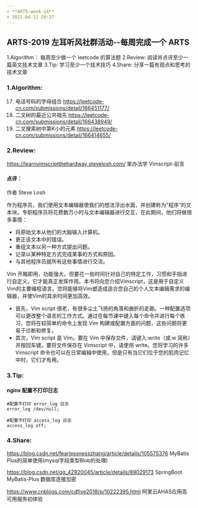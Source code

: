 ```yaml
---
> **ARTS-week-14**
> 2021-04-11 20:37
---
```



## ARTS-2019 左耳听风社群活动--每周完成一个 ARTS
1.Algorithm： 每周至少做一个 leetcode 的算法题
2.Review: 阅读并点评至少一篇英文技术文章
3.Tip: 学习至少一个技术技巧
4.Share: 分享一篇有观点和思考的技术文章

### 1.Algorithm:

17. 电话号码的字母组合 https://leetcode-cn.com/submissions/detail/166451177/
236. 二叉树的最近公共祖先 https://leetcode-cn.com/submissions/detail/166438949/
230. 二叉搜索树中第K小的元素 https://leetcode-cn.com/submissions/detail/166414655/

### 2.Review:

https://learnvimscriptthehardway.stevelosh.com/
笨办法学 Vimscript-前言
        

#### 点评：

作者 Steve Losh 

作为程序员，我们使用文本编辑器使我们的想法浮出水面，并创建称为“程序”的文本块。专职程序员将花费数万小时与文本编辑器进行交互，在此期间，他们将做很多事情：
- 将原始文本从他们的大脑输入计算机。
- 更正该文本中的错误。
- 重组文本以另一种方式提出问题。
- 记录以某种特定方式完成某事的方式和原因。
- 与其他程序员就所有这些事情进行交流。

Vim 开箱即用，功能强大，但要花一些时间针对自己的特定工作，习惯和手指进行自定义，它才能真正发挥作用。本书将向您介绍Vimscript，这是用于自定义Vim的主要编程语言。您将能够将Vim塑造成适合您自己的个人文本编辑需求的编辑器，并使Vim的其余时间更加高效。
- 首先，Vim script 很老，有很多尘土飞扬的角落和曲折的走廊。一种配置选项可以更改整个语言的工作方式。通过在每节课中键入每个命令并进行每个练习，您将在较简单的命令上发现 Vim 构建或配置方面的问题，这些问题将更易于诊断和修复。
- 其次，Vim script 是 Vim。要在 Vim 中保存文件，请键入:write（或:w 简称）并按回车键。要将文件保存在 Vimscript 中，请使用 write。您将学习的许多 Vimscript 命令也可以在日常编辑中使用，但是只有当它们位于您的肌肉记忆中时，它们才有用。


### 3.Tip:

#### nginx 配置不打印日志

```shell
#配置不打印 error_log 日志
error_log /dev/null;

#配置不打印 access_log 日志
access_log off;
```


### 4.Share:

https://blog.csdn.net/fearlessnesszhang/article/details/105575376
MyBatis Plus的简单使用(mysql字段类型Blob的处理)

https://blog.csdn.net/qq_42920045/article/details/89029173
SpringBoot MyBatis-Plus 数据库连接加密

https://www.cnblogs.com/cdfive2018/p/10222395.html
阿里云AHAS应用高可用服务初体验